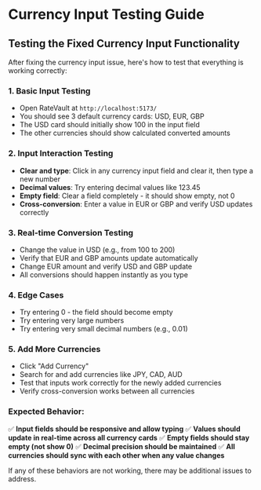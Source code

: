 # Currency Input Testing Guide

## Testing the Fixed Currency Input Functionality

After fixing the currency input issue, here's how to test that everything is working correctly:

### 1. **Basic Input Testing**
- Open RateVault at `http://localhost:5173/`
- You should see 3 default currency cards: USD, EUR, GBP
- The USD card should initially show 100 in the input field
- The other currencies should show calculated converted amounts

### 2. **Input Interaction Testing**
- **Clear and type**: Click in any currency input field and clear it, then type a new number
- **Decimal values**: Try entering decimal values like 123.45
- **Empty field**: Clear a field completely - it should show empty, not 0
- **Cross-conversion**: Enter a value in EUR or GBP and verify USD updates correctly

### 3. **Real-time Conversion Testing**
- Change the value in USD (e.g., from 100 to 200)
- Verify that EUR and GBP amounts update automatically
- Change EUR amount and verify USD and GBP update
- All conversions should happen instantly as you type

### 4. **Edge Cases**
- Try entering 0 - the field should become empty
- Try entering very large numbers
- Try entering very small decimal numbers (e.g., 0.01)

### 5. **Add More Currencies**
- Click "Add Currency" 
- Search for and add currencies like JPY, CAD, AUD
- Test that inputs work correctly for the newly added currencies
- Verify cross-conversion works between all currencies

### Expected Behavior:
✅ **Input fields should be responsive and allow typing**
✅ **Values should update in real-time across all currency cards**
✅ **Empty fields should stay empty (not show 0)**
✅ **Decimal precision should be maintained**
✅ **All currencies should sync with each other when any value changes**

If any of these behaviors are not working, there may be additional issues to address.
